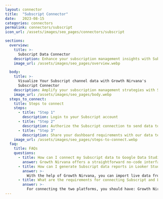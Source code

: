 ```yaml
---
layout: connector
title:  "Subscript Connector"
date:   2023-08-15
categories: connectors
permalink: connectors/subscript
icon_url: /assets/images/seo_pages/connectors/subscript

sections:
  overview:
    title: >-
      Subscript Data Connector
    description: Enhance your subscription management insights with Subscript integration. Seamlessly merge subscription data from Subscript with Looker Studio's analytical capabilities, unlocking insights that shape subscription strategies, churn analysis, and operational excellence.
    image_url: /assets/images/seo_pages/overview.webp

  body:
    title: >-
      Visualize Your Subscript channel data with Growth Nirvana's
      Subscript Connector
    description: Amplify your subscription management strategies with Subscript insights integrated into Looker Studio.
    image_url: /assets/images/seo_pages/body.webp
  steps_to_connect:
    title: Steps to connect
    steps:
      - title: "Step 1"
        description: Login to your Subscript account
      - title: "Step 2"
        description: Authorize the Subscript connection to send data to Growth Nirvana
      - title: "Step 3"
        description: Share your dashboard requirements with our data team. We will build the report for you.
    image_url: /assets/images/seo_pages/steps-to-connect.webp
  faq:
    title: FAQs
    questions:
      - title: How can I connect my Subscript data to Google Data Studio/Looker Studio?
        answer: Growth Nirvana offers a straightforward no-code interface to connect to Subscript data sources.
      - title: How can I generate Subscript data reports in Looker Studio?
        answer: >-
          With the help of Growth Nirvana, you can import live data from Subscript into Looker Studio. These data can be viewed in charts, tables, and dashboards to generate branded reports that can be shared instantly.
      - title: What are the requirements for connecting Subscript and Looker Studio?
        answer: >-
          For connecting the two platforms, you should have: Growth Nirvana Account and Subscript Ads Account
---
```

